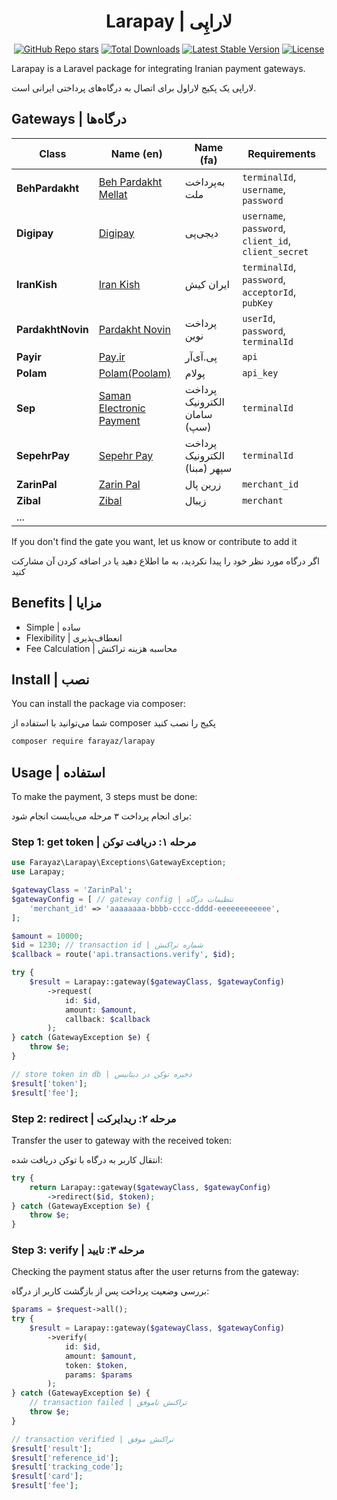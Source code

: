 
<h1 align="center">Larapay | لاراپِی</h1>
<p align="center">
    <a href="https://github.com/farayaz/larapay"><img src="https://img.shields.io/github/stars/farayaz/larapay" alt="GitHub Repo stars"></a>
    <a href="https://packagist.org/packages/farayaz/larapay"><img src="https://img.shields.io/packagist/dt/farayaz/larapay" alt="Total Downloads"></a>
    <a href="https://packagist.org/packages/farayaz/larapay"><img src="https://img.shields.io/packagist/v/farayaz/larapay" alt="Latest Stable Version"></a>
    <a href="https://packagist.org/packages/farayaz/larapay"><img src="https://img.shields.io/packagist/l/farayaz/larapay" alt="License"></a>
</p>
Larapay is a Laravel package for integrating Iranian payment gateways.

لاراپی یک پکیج لاراول برای اتصال به درگاه‌های پرداختی ایرانی است.

## Gateways | درگاه‌ها

|Class|Name (en)|Name (fa)|Requirements|
|--|--|--|--|
|**BehPardakht**|[Beh Pardakht Mellat](https://behpardakht.com/ "Beh Pardakht Mellat")|به‌پرداخت ملت|`terminalId`, `username`, `password`|
|**Digipay**|[Digipay](https://www.mydigipay.com/ "Digipay")|دیجی‌پی|`username`, `password`, `client_id`, `client_secret`|
|**IranKish**|[Iran Kish](https://www.irankish.com/ "Iran Kish")| ایران کیش|`terminalId`, `password`, `acceptorId`, `pubKey`|
|**PardakhtNovin**|[Pardakht Novin](https://pna.co.ir/ "Pardakht Novin")|پرداخت نوین|`userId`, `password`, `terminalId`|
|**Payir**|[Pay.ir](https://www.pay.ir/ "Pay.ir")|پی.آی‌آر|`api`|
|**Polam**|[Polam(Poolam)](https://polam.io/ "Polam(Poolam)")|پولام|`api_key`|
|**Sep**|[Saman Electronic Payment](https://www.sep.ir/ "Saman Electronic Payment")| پرداخت الکترونیک سامان (سپ)|`terminalId`|
|**SepehrPay**|[Sepehr Pay](https://www.sepehrpay.com/ "Sepehr Pay")|پرداخت الکترونیک سپهر (مبنا)|`terminalId`|
|**ZarinPal**|[Zarin Pal](https://www.zarinpal.com/ "Zarin Pal")|زرین پال|`merchant_id`|
|**Zibal**|[Zibal](https://zibal.ir/ "Zibal")|زیبال|`merchant`|
|...||||

If you don't find the gate you want, let us know or contribute to add it

اگر درگاه مورد نظر خود را پیدا نکردید، به ما اطلاع دهید یا در اضافه کردن آن مشارکت کنید

## Benefits | مزایا

- Simple | ساده
- Flexibility | انعطاف‌پذیری
- Fee Calculation | محاسبه هزینه تراکنش

## Install | نصب

You can install the package via composer:

شما می‌توانید با استفاده از composer پکیج را نصب کنید

```bash
composer require farayaz/larapay
```

## Usage | استفاده

To make the payment, 3 steps must be done:

برای انجام پرداخت ۳ مرحله می‌بایست انجام شود:

### Step 1: get token | مرحله ۱: دریافت توکن

```php
use Farayaz\Larapay\Exceptions\GatewayException;
use Larapay;

$gatewayClass = 'ZarinPal';
$gatewayConfig = [ // gateway config | تنظیمات درگاه
    'merchant_id' => 'aaaaaaaa-bbbb-cccc-dddd-eeeeeeeeeeee',
];

$amount = 10000;
$id = 1230; // transaction id | شماره تراکنش
$callback = route('api.transactions.verify', $id);

try {
    $result = Larapay::gateway($gatewayClass, $gatewayConfig)
        ->request(
            id: $id,
            amount: $amount,
            callback: $callback
        );
} catch (GatewayException $e) {
    throw $e;
}

// store token in db | ذخیره توکن در دیتابیس
$result['token'];
$result['fee'];
```

### Step 2: redirect | مرحله ۲: ریدایرکت

Transfer the user to gateway with the received token:

انتقال کاربر به درگاه با توکن دریافت شده:

```php
try {
    return Larapay::gateway($gatewayClass, $gatewayConfig)
        ->redirect($id, $token);
} catch (GatewayException $e) {
    throw $e;
}
```

### Step 3: verify | مرحله ۳: تایید

Checking the payment status after the user returns from the gateway:

بررسی وضعیت پرداخت پس از بازگشت کاربر از درگاه:

```php
$params = $request->all();
try {
    $result = Larapay::gateway($gatewayClass, $gatewayConfig)
        ->verify(
            id: $id,
            amount: $amount,
            token: $token,
            params: $params
        );
} catch (GatewayException $e) {
    // transaction failed | تراکنش ناموفق
    throw $e;
}

// transaction verified | تراکنش موفق
$result['result'];
$result['reference_id'];
$result['tracking_code'];
$result['card'];
$result['fee'];
```

